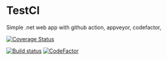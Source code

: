# TestCI
Simple .net web  app with github action, appveyor, codefactor, 

[![Coverage Status](https://coveralls.io/repos/github/Jozefpodlecki/TestCI/badge.svg?branch=main)](https://coveralls.io/github/Jozefpodlecki/TestCI?branch=main)

[![Build status](https://img.shields.io/appveyor/build/Jozefpodlecki/TestCI)](https://ci.appveyor.com/project/Jozefpodlecki/TestCI/branch/master)
[![CodeFactor](https://img.shields.io/codefactor/grade/github/Jozefpodlecki/Jozefpodlecki/master)](https://www.codefactor.io/repository/github/Jozefpodlecki/TestCI)